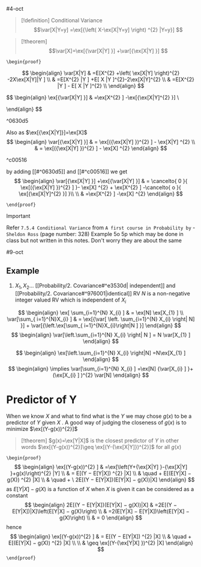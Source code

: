 #4-oct
>[!definition] Conditional Variance
> $$\var[X|Y=y] =\ex[{\left( X-\ex[X|Y=y] \right) ^{2} |Y=y}] $$


> [!theorem] 
> $$\var[X]=\ex[{\var[X|Y] }] +\var[{\ex[X|Y] }] $$

`\begin{proof}`

 $$
\begin{align}
\var[X|Y] & =E[X^{2} +\left( \ex[X|Y] \right)^{2} -2X\ex[X|Y]|Y ] \\
 & =E[X^{2} |Y ] +E[ X |Y ]^{2}-2\ex[X|Y]^{2} \\
 & =E[X^{2} |Y ] - E[ X |Y ]^{2} \\
\end{align}
$$


$$
\begin{align}
\ex[{\var[X|Y] }] & =\ex[X^{2} ] -\ex[{\ex[X|Y]^{2} }] \\

\end{align}
$$

^0630d5

Also as $\ex[{\ex[X|Y]}]=\ex[X]$
$$
\begin{align}
\var[{\ex[X|Y] }] & = \ex[({\ex[X|Y] })^{2} ] - \ex[X|Y] ^{2} \\
& = \ex[({\ex[X|Y] })^{2} ] - \ex[X] ^{2} 
\end{align}
$$

^c00516

by adding [[#^0630d5]] and [[#^c00516]] we get
$$
\begin{align}
\var[{\ex[X|Y] }] +\ex[{\var[X|Y] }] & = \cancelto{ 0 }{ \ex[({\ex[X|Y] })^{2} ] }- \ex[X] ^{2} + \ex[X^{2} ] -\cancelto{ o }{ \ex[{\ex[X|Y]^{2} }] }\\ \\
 & =\ex[X^{2} ] -\ex[X] ^{2} 
\end{align}
$$



`\end{proof}`


>[!important] 
> Refer `7.5.4 Conditional Variance` from `A first course in Probability by` - `Sheldon Ross` (page number: 328)
> Example 5o 5p which may be done in class but not written in this notes. Don't worry they are about the same


#9-oct
## Example 

1. $X_{1},X_{2}\dots$ [[Probability/2. Covariance#^e3530d| independent]] and [[Probability/2. Covariance#^976001|identical]] RV 
 $N$ is a non-negative integer valued RV which is independent of $X_{i}$ 

$$
\begin{align}
	\ex[ \sum_{i=1}^{N} X_{i} ] & = \ex[N] \ex[X_{1} ] \\
 \var[\sum_{ i=1}^{N}X_{i} ] & = \ex[{\var[ \left. \sum_{i=1}^{N} X_{i} \right| N] }] + \var[{\left.\ex[\sum_{ i=1}^{N}X_{i}\right|N ] }] 
\end{align}
$$
$$
\begin{align}
\var[\left.\sum_{i=1}^{N} X_{i} \right| N ] = N \var[X_{1} ] 
\end{align}
$$

$$
\begin{align}
\ex[\left.\sum_{i=1}^{N} X_{i} \right|N] =N\ex[X_{1} ] 
\end{align}
$$
$$
\begin{align}
\implies \var[\sum_{i=1}^{N} X_{i} ] =\ex[N] {\var[X_{i} ] }+ (\ex[X_{i} ] )^{2} \var[N] 
\end{align}
$$
# Predictor of Y

When we know $X$ and what to find what is the $Y$  we may chose $g(x)$ to be a predictor of $Y$ given $X$ . A good way of judging the closeness of $g(x)$ is to minimize $\ex[(Y-g(x))^{2}]$ 

> [!theorem] 
> $g(x)=\ex[Y|X]$ is the closest predictor of $Y$ in other words 
> $\ex[(Y-g(x))^{2}]\geq \ex[(Y-{\ex[X|Y]})^{2}]$ for all $g(x)$ 

`\begin{proof}`
$$
\begin{align}
\ex[(Y-g(x))^{2} ] & =\ex[\left(Y+{\ex[X|Y] }-{\ex[X|Y] }+g(x)\right)^{2} |Y]   \\
 & = E[(Y − E[Y|X]) ^{2}  |X]  \\
 & \quad + E[(E[Y|X] − g(X)) ^{2}  |X] \\
 & \quad +  \ 2E[(Y − E[Y|X])(E[Y|X] − g(X))|X]
\end{align}
$$
as $E[Y|X] − g(X)$ is a function of $X$ when $X$ is given it can be considered as a constant 
$$
\begin{align}
2E[(Y − E[Y|X])(E[Y|X] − g(X))|X] & =2E[(Y − E[Y|X])|X]\left(E[Y|X] − g(X)\right) \\
 & =2(E[Y|X] − E[Y|X])\left(E[Y|X] − g(X)\right) \\
 & = 0
\end{align}
$$
hence 
$$
\begin{align}
\ex[(Y-g(x))^{2} ]  & = E[(Y − E[Y|X]) ^{2}  |X]  \\
 & \quad + E[(E[Y|X] − g(X)) ^{2}  |X] \\ \\
 & \geq \ex[(Y-{\ex[Y|X] })^{2} |X] 
\end{align}
$$
`\end{proof}`
